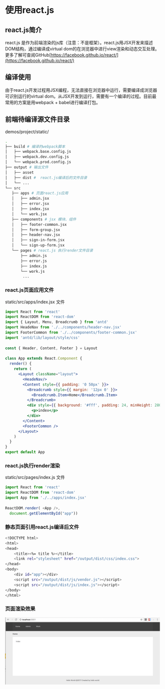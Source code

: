 # 使用react.js 

## react.js简介

react.js 是作为前端渲染的js库（注意：不是框架）。react.js用JSX开发来描述DOM结构，通过编译成virtual dom的在浏览器中进行view渲染和动态交互处理。更多了解可查阅GitHub[https://facebook.github.io/react/](https://facebook.github.io/react/)

## 编译使用
由于react.js开发过程用JSX编程，无法直接在浏览器中运行，需要编译成浏览器可识别运行的virtual dom。从JSX开发到运行，需要有一个编译的过程。目前最常用的方案是用webpack + babel进行编译打包。

## 前端待编译源文件目录
demos/project/static/
```sh
.
├── build # 编译的webpack脚本
│   ├── webpack.base.config.js
│   ├── webpack.dev.config.js
│   └── webpack.prod.config.js
├── output # 输出文件
│   ├── asset
│   ├── dist #  react.js编译后的文件目录
│   └── ...
└── src
   ├── apps # 页面react.js应用
   │   ├── admin.jsx
   │   ├── error.jsx
   │   ├── index.jsx
   │   └── work.jsx
   ├── components # jsx 模块、组件
   │   ├── footer-common.jsx
   │   ├── form-group.jsx
   │   ├── header-nav.jsx
   │   ├── sign-in-form.jsx
   │   └── sign-up-form.jsx
   └── pages # react.js 执行render文件目录
       ├── admin.js
       ├── error.js
       ├── index.js
       └── work.js
        ...
```


### react.js页面应用文件
static/src/apps/index.jsx 文件
``` jsx
import React from 'react'
import ReactDOM from 'react-dom'
import { Layout, Menu, Breadcrumb } from 'antd'
import HeadeNav from './../components/header-nav.jsx'
import FooterCommon from './../components/footer-common.jsx'
import 'antd/lib/layout/style/css'

const { Header, Content, Footer } = Layout

class App extends React.Component {
  render() {
    return (
      <Layout className="layout">
        <HeadeNav/>
        <Content style={{ padding: '0 50px' }}>
          <Breadcrumb style={{ margin: '12px 0' }}>
            <Breadcrumb.Item>Home</Breadcrumb.Item>
          </Breadcrumb>
          <div style={{ background: '#fff', padding: 24, minHeight: 280 }}>
            <p>index</p>
          </div>
        </Content>
        <FooterCommon />
      </Layout>
    )
  }
}
export default App
```

### react.js执行render渲染
static/src/pages/index.js 文件
```js
import React from 'react'
import ReactDOM from 'react-dom'
import App from './../apps/index.jsx'

ReactDOM.render( <App />,
  document.getElementById("app"))
```

### 静态页面引用react.js编译后文件
```sh
<!DOCTYPE html>
<html>
<head>
    <title><%= title %></title>
    <link rel="stylesheet" href="/output/dist/css/index.css">
</head>
<body>
    <div id="app"></div>
    <script src="/output/dist/js/vendor.js"></script>
    <script src="/output/dist/js/index.js"></script>
</body>
</html>
```



### 页面渲染效果
![project-result-01.png](./../images/project-result-00.png)

